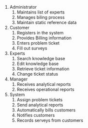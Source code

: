 1. Administrator
    1. Maintains list of experts
    2. Manages biling process
    3. Maintain static reference data
2. Customer
    1. Registers in the system
    2. Provides Billing information
    3. Enters problem ticket
    4. Fill out surveys
3. Experts
    1. Search knowledge base
    2. Edit knowledge base
    3. Retrieve ticket information
    4. Change ticket status
4. Manager
    1. Receives analytical reports
    2. Receives operational reports
5. System
    1. Assign problem tickets
    2. Send analytical reports
    3. Automatically bills customers
    4. Notifies customers
    5. Records serveys from customers